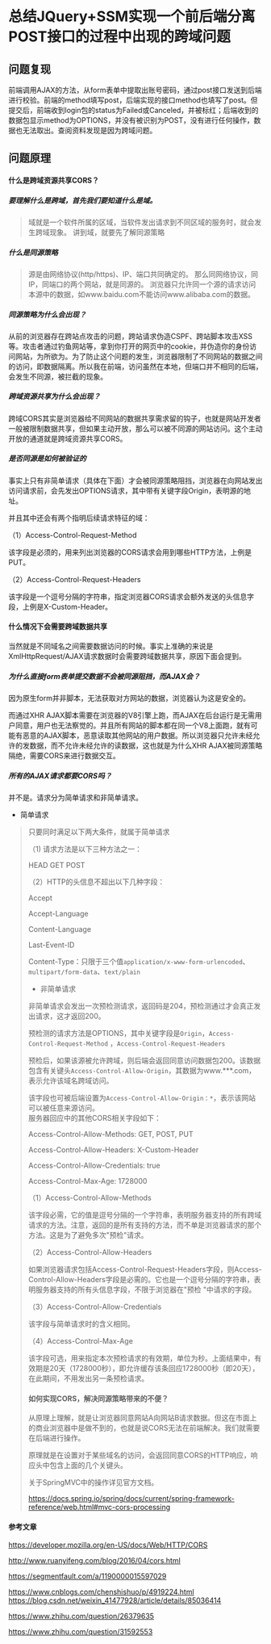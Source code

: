 # 总结JQuery+SSM实现一个前后端分离POST接口的过程中出现的跨域问题
## 问题复现
前端调用AJAX的方法，从form表单中提取出账号密码，通过post接口发送到后端进行校验。前端的method填写post，后端实现的接口method也填写了post。但提交后，前端收到login包的status为Failed或Canceled，并被标红；后端收到的数据包显示method为OPTIONS，并没有被识别为POST，没有进行任何操作，数据也无法取出。查阅资料发现是因为跨域问题。
## 问题原理
#### 什么是跨域资源共享CORS？
##### 要理解什么是跨域，首先我们要知道什么是域。
> 域就是一个软件所属的区域，当软件发出请求到不同区域的服务时，就会发生跨域现象。
> 讲到域，就要先了解同源策略
##### 什么是同源策略
> 源是由网络协议(http/https)、IP、端口共同确定的。
> 那么同网络协议，同IP，同端口的两个网站，就是同源的。
> 浏览器只允许同一个源的请求访问本源中的数据，如www.baidu.com不能访问www.alibaba.com的数据。
##### 同源策略为什么会出现？
从前的浏览器存在跨站点攻击的问题，跨站请求伪造CSPF、跨站脚本攻击XSS等。攻击者通过钓鱼网站等，拿到你打开的网页中的cookie，并伪造你的身份访问网站，为所欲为。为了防止这个问题的发生，浏览器限制了不同网站的数据之间的访问，即数据隔离。所以我在前端，访问虽然在本地，但端口并不相同的后端，会发生不同源，被拦截的现象。
##### 跨域资源共享为什么会出现？  
跨域CORS其实是浏览器给不同网站的数据共享需求留的钩子，也就是网站开发者一般被限制数据共享，但如果主动开放，那么可以被不同源的网站访问。这个主动开放的通道就是跨域资源共享CORS。  
##### 是否同源是如何被验证的
事实上只有非简单请求（具体在下面）才会被同源策略阻挡，浏览器在向网站发出访问请求前，会先发出OPTIONS请求，其中带有关键字段Origin，表明源的地址。  

并且其中还会有两个指明后续请求特征的域：    

（1）Access-Control-Request-Method  

该字段是必须的，用来列出浏览器的CORS请求会用到哪些HTTP方法，上例是PUT。  

（2）Access-Control-Request-Headers  

该字段是一个逗号分隔的字符串，指定浏览器CORS请求会额外发送的头信息字段，上例是X-Custom-Header。  

#### 什么情况下会需要跨域数据共享
当然就是不同域名之间需要数据访问的时候。事实上准确的来说是XmlHttpRequest/AJAX请求数据时会需要跨域数据共享，原因下面会提到。  
##### 为什么直接form表单提交数据不会被同源阻挡，而AJAX会？
因为原生form并非脚本，无法获取对方网站的数据，浏览器认为这是安全的。    

而通过XHR AJAX脚本需要在浏览器的V8引擎上跑，而AJAX在后台运行是无需用户同意，用户也无法察觉的。并且所有网站的脚本都在同一个V8上面跑，就有可能有恶意的AJAX脚本，恶意读取其他网站的用户数据。所以浏览器只允许未经允许的发数据，而不允许未经允许的读数据，这也就是为什么XHR AJAX被同源策略隔绝，需要CORS来进行数据交互。  

##### 所有的AJAX请求都要CORS吗？  
并不是。请求分为简单请求和非简单请求。  
* 简单请求  
> 只要同时满足以下两大条件，就属于简单请求  
>
> （1) 请求方法是以下三种方法之一：  
>
> HEAD    GET    POST  
>
> （2）HTTP的头信息不超出以下几种字段：  
>
> Accept  
>
> Accept-Language  
>
> Content-Language  
>
> Last-Event-ID  
>
> Content-Type：只限于三个值` application/x-www-form-urlencoded `、` multipart/form-data `、` text/plain `  
>
> * 非简单请求  
>
> 非简单请求会发出一次预检测请求，返回码是204，预检测通过才会真正发出请求，这才返回200。  
>
> 预检测的请求方法是OPTIONS，其中关键字段是` Origin `，` Access-Control-Request-Method ` ，` Access-Control-Request-Headers `  
>
>   预检后，如果该源被允许跨域，则后端会返回同意访问数据包200。该数据包含有关键头` Access-Control-Allow-Origin `，其数据为www.***.com，表示允许该域名跨域访问。  
>
>   该字段也可被后端设置为` Access-Control-Allow-Origin：* `，表示该网站可以被任意来源访问。  
>   服务器回应中的其他CORS相关字段如下：  
>
> Access-Control-Allow-Methods: GET, POST, PUT  
>
>   Access-Control-Allow-Headers: X-Custom-Header  
>
> Access-Control-Allow-Credentials: true  
>
>   Access-Control-Max-Age: 1728000   
>
> （1）Access-Control-Allow-Methods  
>
>   该字段必需，它的值是逗号分隔的一个字符串，表明服务器支持的所有跨域请求的方法。注意，返回的是所有支持的方法，而不单是浏览器请求的那个方法。这是为了避免多次"预检"请求。  
>
> （2）Access-Control-Allow-Headers  
>
>   如果浏览器请求包括Access-Control-Request-Headers字段，则Access-Control-Allow-Headers字段是必需的。它也是一个逗号分隔的字符串，表明服务器支持的所有头信息字段，不限于浏览器在"预检 "中请求的字段。  
>
>   （3）Access-Control-Allow-Credentials  
>
>   该字段与简单请求时的含义相同。  
>
>   （4）Access-Control-Max-Age  
>
>   该字段可选，用来指定本次预检请求的有效期，单位为秒。上面结果中，有效期是20天（1728000秒），即允许缓存该条回应1728000秒（即20天），在此期间，不用发出另一条预检请求。  
>
> #### 如何实现CORS，解决同源策略带来的不便？  
> 从原理上理解，就是让浏览器同意网站A向网站B请求数据。但这在市面上的商业浏览器中是做不到的，也就是说CORS无法在前端解决。我们就需要在后端进行操作。  
>
> 原理就是在设置对于某些域名的访问，会返回同意CORS的HTTP响应，响应头中包含上面的几个关键头。  
>
> 关于SpringMVC中的操作详见官方文档。  
>
> https://docs.spring.io/spring/docs/current/spring-framework-reference/web.html#mvc-cors-processing
#### 参考文章
https://developer.mozilla.org/en-US/docs/Web/HTTP/CORS  

http://www.ruanyifeng.com/blog/2016/04/cors.html   

https://segmentfault.com/a/1190000015597029   

https://www.cnblogs.com/chenshishuo/p/4919224.html 
https://blog.csdn.net/weixin_41477928/article/details/85036414  

https://www.zhihu.com/question/26379635  

https://www.zhihu.com/question/31592553  